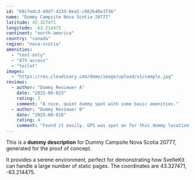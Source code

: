 ```yaml
---
id: "69c7edc3-d9d7-423d-8ea2-c862b48e3736"
name: "Dummy Campsite Nova Scotia 20777"
latitude: 43.327471
longitude: -63.214475
continent: "north-america"
country: "canada"
region: "nova-scotia"
amenities:
  - "tent-only"
  - "ATV-access"
  - "toilet"
images:
  - "https://res.cloudinary.com/demo/image/upload/v1/sample.jpg"
reviews:
  - author: "Dummy Reviewer A"
    date: "2025-06-023"
    rating: 3
    comment: "A nice, quiet dummy spot with some basic amenities."
  - author: "Dummy Reviewer B"
    date: "2025-08-018"
    rating: 4
    comment: "Found it easily. GPS was spot on for this dummy location."
---
```


This is a **dummy description** for Dummy Campsite Nova Scotia 20777, generated for the proof of concept.

It provides a serene environment, perfect for demonstrating how SvelteKit can handle a large number of static pages. The coordinates are 43.327471, -63.214475.
